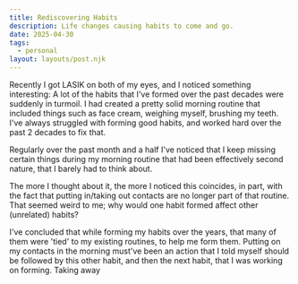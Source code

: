 ```yaml
---
title: Rediscovering Habits
description: Life changes causing habits to come and go.
date: 2025-04-30
tags:
  - personal
layout: layouts/post.njk
---
```


Recently I got LASIK on both of my eyes, and I noticed something interesting: A lot of the habits that I've formed over the past decades were suddenly in turmoil. I had created a pretty solid morning routine that included things such as face cream, weighing myself, brushing my teeth. I've always struggled with forming good habits, and worked hard over the past 2 decades to fix that.

Regularly over the past month and a half I've noticed that I keep missing certain things during my morning routine that had been effectively second nature, that I barely had to think about.

The more I thought about it, the more I noticed this coincides, in part, with the fact that putting in/taking out contacts are no longer part of that routine. That seemed weird to me; why would one habit formed affect other (unrelated) habits?

I've concluded that while forming my habits over the years, that many of them were 'tied' to my existing routines, to help me form them. Putting on my contacts in the morning must've been an action that I told myself should be followed by this other habit, and then the next habit, that I was working on forming. Taking away 
